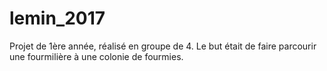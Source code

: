 # lemin_2017
Projet de 1ère année, réalisé en groupe de 4. Le but était de faire parcourir une fourmilière à une colonie de fourmies.
